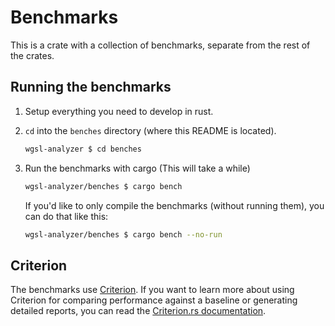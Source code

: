 # Benchmarks

This is a crate with a collection of benchmarks, separate from the rest of the crates.

## Running the benchmarks

1. Setup everything you need to develop in rust.
2. `cd` into the `benches` directory (where this README is located).

    ```sh
    wgsl-analyzer $ cd benches
    ```

3. Run the benchmarks with cargo (This will take a while)

    ```sh
    wgsl-analyzer/benches $ cargo bench
    ```

    If you'd like to only compile the benchmarks (without running them), you can do that like this:

    ```sh
    wgsl-analyzer/benches $ cargo bench --no-run
    ```

## Criterion

The benchmarks use [Criterion](https://crates.io/crates/criterion). If you want to learn more about using Criterion for comparing performance against a baseline or generating detailed reports, you can read the [Criterion.rs documentation](https://bheisler.github.io/criterion.rs/book/criterion_rs.html).
